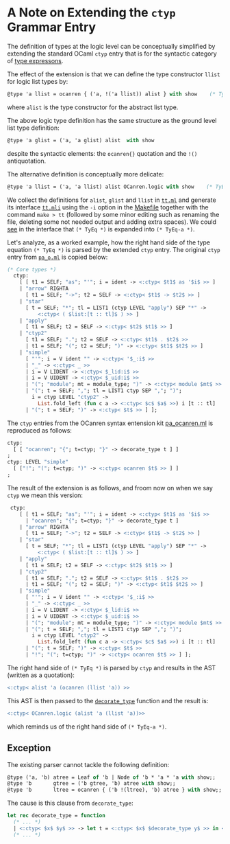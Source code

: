 # A Note on Extending the `ctyp` Grammar Entry

The definition of types at the logic level can be conceptually simplified  by extending the
standard OCaml `ctyp` entry that is for the syntactic category of
[type expressons](https://ocaml.org/releases/4.11/htmlman/types.html).

The effect of the extension is that we can define the type constructor
`llist` for logic list types by:
```ocaml
@type 'a llist = ocanren { ('a, !('a llist)) alist } with show    (* TyEq *)
```
where `alist` is the type constructor for the abstract list type. 

The above logic type definition has the same structure as the ground level list type definition:
```ocaml
@type 'a glist = ('a, 'a glist) alist  with show
```
despite the syntactic elements: the  `ocanren{}` quotation and the `!()` antiquotation.

The  alternative definition is conceptually more delicate:
```ocaml
@type 'a llist = ('a, 'a llist) alist OCanren.logic with show    (* TyEq-a *)
```
We collect the definitions for `alist`, `glist` and `llist` in [`tt.ml`](./tt.ml) and generate
its interface [`tt.mli`](./tt.mli) using the `-i` option in the [Makefile](./Makefile#L10)
together with the command `make > tt` (followed by some minor editing such as renaming the file,
deleting some not needed output and adding extra spaces). We could [see](tt.mli#L65) in the interface that
`(* TyEq *)` is expanded into `(* TyEq-a *)`.


Let's analyze, as a worked example, how the right hand side of the
type equation `(* TyEq *)` is parsed by the extended `ctyp` entry. The
original `ctyp` entry from [`pa_o.ml`](../camlp5_src_ref/pa_o.ml) is copied below:
```ocaml
(* Core types *)
  ctyp:
    [ [ t1 = SELF; "as"; "'"; i = ident -> <:ctyp< $t1$ as '$i$ >> ]
    | "arrow" RIGHTA
      [ t1 = SELF; "->"; t2 = SELF -> <:ctyp< $t1$ -> $t2$ >> ]
    | "star"
      [ t = SELF; "*"; tl = LIST1 (ctyp LEVEL "apply") SEP "*" ->
          <:ctyp< ( $list:[t :: tl]$ ) >> ]
    | "apply"
      [ t1 = SELF; t2 = SELF -> <:ctyp< $t2$ $t1$ >> ]
    | "ctyp2"
      [ t1 = SELF; "."; t2 = SELF -> <:ctyp< $t1$ . $t2$ >>
      | t1 = SELF; "("; t2 = SELF; ")" -> <:ctyp< $t1$ $t2$ >> ]
    | "simple"
      [ "'"; i = V ident "" -> <:ctyp< '$_:i$ >>
      | "_" -> <:ctyp< _ >>
      | i = V LIDENT -> <:ctyp< $_lid:i$ >>
      | i = V UIDENT -> <:ctyp< $_uid:i$ >>
      | "("; "module"; mt = module_type; ")" -> <:ctyp< module $mt$ >>
      | "("; t = SELF; ","; tl = LIST1 ctyp SEP ","; ")";
        i = ctyp LEVEL "ctyp2" ->
          List.fold_left (fun c a -> <:ctyp< $c$ $a$ >>) i [t :: tl]
      | "("; t = SELF; ")" -> <:ctyp< $t$ >> ] ];
```
The `ctyp` entries from the OCanren syntax entension kit
[pa_ocanren.ml](../../../Installation/ocanren/camlp5/pa_ocanren.ml) is reproduced as follows:
```ocaml
ctyp:
  [ [ "ocanren"; "{"; t=ctyp; "}" -> decorate_type t ] ]
;
ctyp: LEVEL "simple"
  [ ["!"; "("; t=ctyp; ")" -> <:ctyp< ocanren $t$ >> ] ]
;
```
The result of the extension is as follows, and froom now on when we say `ctyp` we mean
this version: 
```ocaml
 ctyp:
    [ [ t1 = SELF; "as"; "'"; i = ident -> <:ctyp< $t1$ as '$i$ >>
      | "ocanren"; "{"; t=ctyp; "}" -> decorate_type t ]
    | "arrow" RIGHTA
      [ t1 = SELF; "->"; t2 = SELF -> <:ctyp< $t1$ -> $t2$ >> ]
    | "star"
      [ t = SELF; "*"; tl = LIST1 (ctyp LEVEL "apply") SEP "*" ->
          <:ctyp< ( $list:[t :: tl]$ ) >> ]
    | "apply"
      [ t1 = SELF; t2 = SELF -> <:ctyp< $t2$ $t1$ >> ]
    | "ctyp2"
      [ t1 = SELF; "."; t2 = SELF -> <:ctyp< $t1$ . $t2$ >>
      | t1 = SELF; "("; t2 = SELF; ")" -> <:ctyp< $t1$ $t2$ >> ]
    | "simple"
      [ "'"; i = V ident "" -> <:ctyp< '$_:i$ >>
      | "_" -> <:ctyp< _ >>
      | i = V LIDENT -> <:ctyp< $_lid:i$ >>
      | i = V UIDENT -> <:ctyp< $_uid:i$ >>
      | "("; "module"; mt = module_type; ")" -> <:ctyp< module $mt$ >>
      | "("; t = SELF; ","; tl = LIST1 ctyp SEP ","; ")";
        i = ctyp LEVEL "ctyp2" ->
          List.fold_left (fun c a -> <:ctyp< $c$ $a$ >>) i [t :: tl]
      | "("; t = SELF; ")" -> <:ctyp< $t$ >> 
      | "!"; "("; t=ctyp; ")" -> <:ctyp< ocanren $t$ >> ] ];
```
The right hand side of  `(* TyEq *)` is parsed by `ctyp` and results in the AST
(written as a quotation):
```ocaml
<:ctyp< alist 'a (ocanren (llist 'a)) >>
```
This AST is then passed to the
[`decorate_type`](../../../Installation/ocanren/camlp5/pa_ocanren.ml#L152)
function and the result is:
```ocaml
<:ctyp< OCanren.logic (alist 'a (llist 'a))>>
```
which reminds us of the right hand side of `(* TyEq-a *)`.

## Exception

The existing parser cannot tackle the following definition:

```ocaml
@type ('a, 'b) atree = Leaf of 'b | Node of 'b * 'a * 'a with show;;
@type 'b       gtree = ('b gtree, 'b) atree with show;;
@type 'b       ltree = ocanren { ('b !(ltree), 'b) atree } with show;;
```

The cause is this clause from `decorate_type`:
```ocaml
let rec decorate_type = function
  (* ... *)
  | <:ctyp< $x$ $y$ >> -> let t = <:ctyp< $x$ $decorate_type y$ >> in <:ctyp< OCanren.logic $t$ >>
  (* ... *)
```